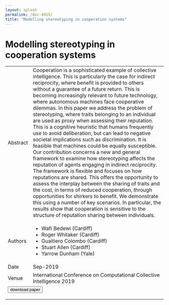 ```yaml
---
layout: splash
permalink: /doc-4915/
title: "Modelling stereotyping in cooperation systems"
---
```


# Modelling stereotyping in cooperation systems

<table>
    <tbody>
    <tr>
        <td>Abstract</td>
        <td>Cooperation is a sophisticated example of collective intelligence. This is particularly the case for indirect reciprocity, where benefit is provided to others without a guarantee of a future return. This is becoming increasingly relevant to future technology, where autonomous machines face cooperative dilemmas. In this paper we address the problem of stereotyping, where traits belonging to an individual are used as proxy when assessing their reputation. This is a cognitive heuristic that humans frequently use to avoid deliberation, but can lead to negative societal implications such as discrimination. It is feasible that machines could be equally susceptible. Our contribution concerns a new and general framework to examine how stereotyping affects the reputation of agents engaging in indirect reciprocity. The framework is flexible and focuses on how reputations are shared. This offers the opportunity to assess the interplay between the sharing of traits and the cost, in terms of reduced cooperation, through opportunities for shirkers to benefit. We demonstrate this using a number of key scenarios. In particular, the results show that cooperation is sensitive to the structure of reputation sharing between individuals.</td>
    </tr>
    <tr>
        <td>Authors</td>
        <td>
            <ul>
                <li>Wafi Bedewi (Cardiff)</li>
                <li>Roger Whitaker (Cardiff)</li>
                <li>Gualtiero Colombo (Cardiff)</li>
                <li>Stuart Allen (Cardiff)</li>
                <li>Yarrow Dunham (Yale)</li>
            </ul>
        </td>
    </tr>
    <tr>
        <td>Date</td>
        <td>Sep-2019</td>
    </tr>
    <tr>
        <td>Venue</td>
        <td>International Conference on Computational Collective Intelligence 2019</td>
    </tr>
        <tr>
            <td colspan="2">
                <form method="get" action="https://dais-ita.org/sites/default/files/3433.pdf">
                    <button type="submit">download paper</button>
                </form>
            </td>
        </tr>
    </tbody>
</table>
